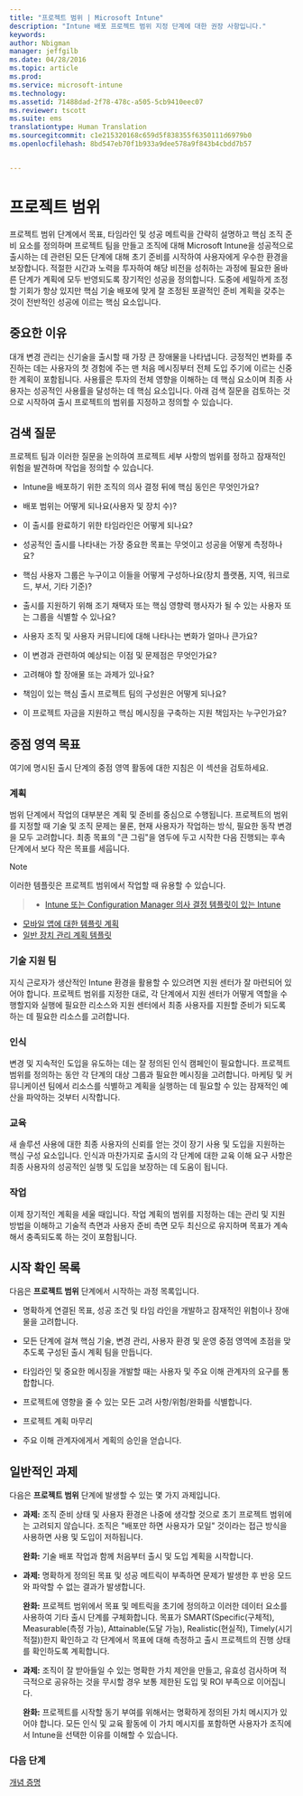 ```yaml
---
title: "프로젝트 범위 | Microsoft Intune"
description: "Intune 배포 프로젝트 범위 지정 단계에 대한 권장 사항입니다."
keywords: 
author: Nbigman
manager: jeffgilb
ms.date: 04/28/2016
ms.topic: article
ms.prod: 
ms.service: microsoft-intune
ms.technology: 
ms.assetid: 71488dad-2f78-478c-a505-5cb9410eec07
ms.reviewer: tscott
ms.suite: ems
translationtype: Human Translation
ms.sourcegitcommit: c1e215320168c659d5f838355f6350111d6979b0
ms.openlocfilehash: 8bd547eb70f1b933a9dee578a9f843b4cbdd7b57


---
```


# 프로젝트 범위
프로젝트 범위 단계에서 목표, 타임라인 및 성공 메트릭을 간략히 설명하고 핵심 조직 준비 요소를 정의하며 프로젝트 팀을 만들고 조직에 대해 Microsoft Intune을 성공적으로 출시하는 데 관련된 모든 단계에 대해 초기 준비를 시작하여 사용자에게 우수한 환경을 보장합니다.
적절한 시간과 노력을 투자하여 해당 비전을 성취하는 과정에 필요한 올바른 단계가 계획에 모두 반영되도록 장기적인 성공을 정의합니다. 도중에 세밀하게 조정할 기회가 항상 있지만 핵심 기술 배포에 맞게 잘 조정된 포괄적인 준비 계획을 갖추는 것이 전반적인 성공에 이르는 핵심 요소입니다.

## 중요한 이유
대개 변경 관리는 신기술을 출시할 때 가장 큰 장애물을 나타냅니다. 긍정적인 변화를 추진하는 데는 사용자의 첫 경험에 주는 맨 처음 메시징부터 전체 도입 주기에 이르는 신중한 계획이 포함됩니다. 사용률은 투자의 전체 영향을 이해하는 데 핵심 요소이며 최종 사용자는 성공적인 사용률을 달성하는 데 핵심 요소입니다.
아래 검색 질문을 검토하는 것으로 시작하여 출시 프로젝트의 범위를 지정하고 정의할 수 있습니다.

## 검색 질문
프로젝트 팀과 이러한 질문을 논의하여 프로젝트 세부 사항의 범위를 정하고 잠재적인 위험을 발견하며 작업을 정의할 수 있습니다.

-   Intune을 배포하기 위한 조직의 의사 결정 뒤에 핵심 동인은 무엇인가요?

-   배포 범위는 어떻게 되나요(사용자 및 장치 수)?
-   이 출시를 완료하기 위한 타임라인은 어떻게 되나요?

-   성공적인 출시를 나타내는 가장 중요한 목표는 무엇이고 성공을 어떻게 측정하나요?

-   핵심 사용자 그룹은 누구이고 이들을 어떻게 구성하나요(장치 플랫폼, 지역, 워크로드, 부서, 기타 기준)?

-   출시를 지원하기 위해 조기 채택자 또는 핵심 영향력 행사자가 될 수 있는 사용자 또는 그룹을 식별할 수 있나요?

-   사용자 조직 및 사용자 커뮤니티에 대해 나타나는 변화가 얼마나 큰가요?

-   이 변경과 관련하여 예상되는 이점 및 문제점은 무엇인가요?

-   고려해야 할 장애물 또는 과제가 있나요?

-   책임이 있는 핵심 출시 프로젝트 팀의 구성원은 어떻게 되나요?

-   이 프로젝트 자금을 지원하고 핵심 메시징을 구축하는 지원 책임자는 누구인가요?

## 중점 영역 목표
여기에 명시된 출시 단계의 중점 영역 활동에 대한 지침은 이 섹션을 검토하세요.

### 계획

범위 단계에서 작업의 대부분은 계획 및 준비를 중심으로 수행됩니다. 프로젝트의 범위를 지정할 때 기술 및 조직 문제는 물론, 현재 사용자가 작업하는 방식, 필요한 동작 변경을 모두 고려합니다. 최종 목표의 "큰 그림"을 염두에 두고 시작한 다음 진행되는 후속 단계에서 보다 작은 목표를 세웁니다.


 > [!NOTE]
 > 
 > 이러한 템플릿은 프로젝트 범위에서 작업할 때 유용할 수 있습니다.
 > > - [Intune 또는 Configuration Manager 의사 결정 템플릿이 있는 Intune](https://gallery.technet.microsoft.com/Intune-or-Intune-with-900e8a78)
 > - [모바일 앱에 대한 템플릿 계획](https://gallery.technet.microsoft.com/Mobile-app-planning-18689d59)
>- [일반 장치 관리 계획 템플릿](https://gallery.technet.microsoft.com/General-device-management-334c3792)

### 기술 지원 팀
지식 근로자가 생산적인 Intune 환경을 활용할 수 있으려면 지원 센터가 잘 마련되어 있어야 합니다. 프로젝트 범위를 지정한 대로, 각 단계에서 지원 센터가 어떻게 역할을 수행할지와 실행에 필요한 리소스와 지원 센터에서 최종 사용자를 지원할 준비가 되도록 하는 데 필요한 리소스를 고려합니다.

### 인식
변경 및 지속적인 도입을 유도하는 데는 잘 정의된 인식 캠페인이 필요합니다. 프로젝트 범위를 정의하는 동안 각 단계의 대상 그룹과 필요한 메시징을 고려합니다. 마케팅 및 커뮤니케이션 팀에서 리소스를 식별하고 계획을 실행하는 데 필요할 수 있는 잠재적인 예산을 파악하는 것부터 시작합니다.

### 교육
새 솔루션 사용에 대한 최종 사용자의 신뢰를 얻는 것이 장기 사용 및 도입을 지원하는 핵심 구성 요소입니다. 인식과 마찬가지로 출시의 각 단계에 대한 교육 이해 요구 사항은 최종 사용자의 성공적인 실행 및 도입을 보장하는 데 도움이 됩니다.

### 작업
이제 장기적인 계획을 세울 때입니다. 작업 계획의 범위를 지정하는 데는 관리 및 지원 방법을 이해하고 기술적 측면과 사용자 준비 측면 모두 최신으로 유지하며 목표가 계속해서 충족되도록 하는 것이 포함됩니다.

## 시작 확인 목록
다음은 **프로젝트 범위** 단계에서 시작하는 과정 목록입니다.

-   명확하게 연결된 목표, 성공 조건 및 타임 라인을 개발하고 잠재적인 위험이나 장애물을 고려합니다.

-   모든 단계에 걸쳐 핵심 기술, 변경 관리, 사용자 환경 및 운영 중점 영역에 초점을 맞추도록 구성된 출시 계획 팀을 만듭니다.

-   타임라인 및 중요한 메시징을 개발할 때는 사용자 및 주요 이해 관계자의 요구를 통합합니다.

-   프로젝트에 영향을 줄 수 있는 모든 고려 사항/위험/완화를 식별합니다.

-   프로젝트 계획 마무리

-   주요 이해 관계자에게서 계획의 승인을 얻습니다.

## 일반적인 과제
다음은 **프로젝트 범위** 단계에 발생할 수 있는 몇 가지 과제입니다.

-   **과제:** 조직 준비 상태 및 사용자 환경은 나중에 생각할 것으로 초기 프로젝트 범위에는 고려되지 않습니다. 조직은 "배포만 하면 사용자가 모일" 것이라는 접근 방식을 사용하면 사용 및 도입이 저하됩니다.

    **완화:** 기술 배포 작업과 함께 처음부터 출시 및 도입 계획을 시작합니다.

-   **과제:** 명확하게 정의된 목표 및 성공 메트릭이 부족하면 문제가 발생한 후 반응 모드와 파악할 수 없는 결과가 발생합니다.

    **완화:** 프로젝트 범위에서 목표 및 메트릭을 초기에 정의하고 이러한 데이터 요소를 사용하여 기타 출시 단계를 구체화합니다. 목표가 SMART(Specific(구체적), Measurable(측정 가능), Attainable(도달 가능), Realistic(현실적), Timely(시기 적절))한지 확인하고 각 단계에서 목표에 대해 측정하고 출시 프로젝트의 진행 상태를 확인하도록 계획합니다.

-   **과제:** 조직이 잘 받아들일 수 있는 명확한 가치 제안을 만들고, 유효성 검사하며 적극적으로 공유하는 것을 무시할 경우 보통 제한된 도입 및 ROI 부족으로 이어집니다.

    **완화:** 프로젝트를 시작할 동기 부여를 위해서는 명확하게 정의된 가치 메시지가 있어야 합니다. 모든 인식 및 교육 활동에 이 가치 메시지를 포함하면 사용자가 조직에서 Intune을 선택한 이유를 이해할 수 있습니다.

### 다음 단계
[개념 증명](proof-of-concept.md)



<!--HONumber=Jul16_HO3-->


